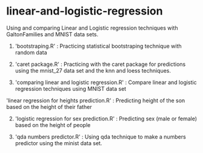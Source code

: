 # linear-and-logistic-regression

Using and comparing Linear and Logistic regression techniques with GaltonFamilies and MNIST data sets.

1. 'bootstraping.R' : Practicing statistical bootstraping technique with random data

2. 'caret package.R' : Practicing with the caret package for predictions using the mnist_27 data set and the knn and loess techniques.

3. 'comparing linear and logistic regression.R' : Compare linear and logistic regression techniques using MNIST data set 


'linear regression for heights prediction.R' : Predicting height of the son based on the height of their father

2. 'logistic regression for sex prediction.R' : Predicting sex (male or female) based on the height of people


10. 'qda numbers predictor.R' : Using qda technique to make a numbers predictor using the minist data set.  
